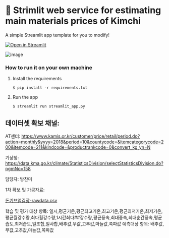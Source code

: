 # 🎈 Strimlit web service for estimating main materials prices of Kimchi

A simple Streamlit app template for you to modify!

[![Open in Streamlit](https://static.streamlit.io/badges/streamlit_badge_black_white.svg)](https://blank-app-template.streamlit.app/)

![image](https://github.com/user-attachments/assets/b1560d8e-7574-4d01-a370-b406799e66d7)

### How to run it on your own machine

1. Install the requirements

   ```
   $ pip install -r requirements.txt
   ```

2. Run the app

   ```
   $ streamlit run streamlit_app.py
   ```
## 데이터셋 확보 채널:

AT센터: https://www.kamis.or.kr/customer/price/retail/period.do?action=monthly&yyyy=2018&period=10&countycode=&itemcategorycode=200&itemcode=211&kindcode=&productrankcode=0&convert_kg_yn=N

기상청: https://data.kma.go.kr/climate/StatisticsDivision/selectStatisticsDivision.do?pgmNo=158

담당자: 방찬미

1차 확보 및 가공자료: 

[돈기브업김장-rawdata.csv](https://prod-files-secure.s3.us-west-2.amazonaws.com/064c84d8-06c8-4e46-91e2-063af00e9fca/754d5c46-4af1-472c-8c5d-d3c366efa93c/%EB%8F%88%EA%B8%B0%EB%B8%8C%EC%97%85%EA%B9%80%EC%9E%A5-rawdata.csv)

학습 및 평가 대상 항목: 일시,평균기온,평균최고기온,최고기온,평균최저기온,최저기온,평균월강수량,최다월강수량,1시간최다##강수량,평균풍속,최대풍속,최대순간풍속,평균습도,최저습도,일조합,일사합,배추값,무값,고추값,마늘값,쪽파값
예측대상 항목: 배추값,무값,고추값,마늘값,쪽파값

